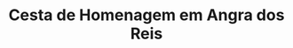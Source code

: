 ---
title: "Cesta de Homenagem em Angra dos Reis"
description: "Preste uma linda homenagem com uma cesta personalizada em Angra dos Reis. Uma forma única de expressar carinho e reconhecimento."
layout: "home.html"
permalink: "/cesta-de-homenagem-em-angra-dos-reis/"
---